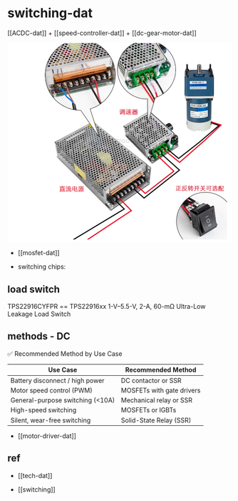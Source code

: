 

# switching-dat


[[ACDC-dat]] + [[speed-controller-dat]] + [[dc-gear-motor-dat]]


![](2025-06-02-22-59-30.png)

- [[mosfet-dat]]


- switching chips: 


## load switch 

TPS22916CYFPR == TPS22916xx 1-V–5.5-V, 2-A, 60-mΩ Ultra-Low Leakage Load Switch



## methods - DC 

✅ Recommended Method by Use Case

| Use Case                           | Recommended Method          |
|------------------------------------|-----------------------------|
| Battery disconnect / high power    | DC contactor or SSR         |
| Motor speed control (PWM)          | MOSFETs with gate drivers   |
| General-purpose switching (<10A)   | Mechanical relay or SSR     |
| High-speed switching               | MOSFETs or IGBTs            |
| Silent, wear-free switching        | Solid-State Relay (SSR)     |


- [[motor-driver-dat]]





## ref 

- [[tech-dat]] 

- [[switching]]